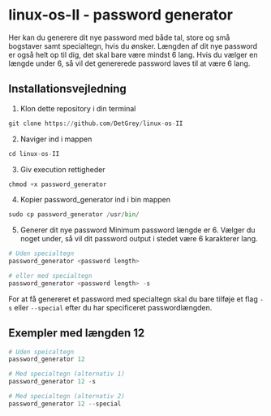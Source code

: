 # linux-os-II - password generator

Her kan du generere dit nye password med både tal, store og små bogstaver samt specialtegn, hvis du ønsker. Længden af dit nye password er også helt op til dig, det skal bare være mindst 6 lang. Hvis du vælger en længde under 6, så vil det genererede password laves til at være 6 lang.

## Installationsvejledning

1. Klon dette repository i din terminal
```python
git clone https://github.com/DetGrey/linux-os-II
```

2. Naviger ind i mappen
```python
cd linux-os-II
```

3. Giv execution rettigheder
```python
chmod +x password_generator
```

4. Kopier password_generator ind i bin mappen
```python
sudo cp password_generator /usr/bin/
```

5. Generer dit nye password
Minimum password længde er 6. Vælger du noget under, så vil dit password output i stedet være 6 karakterer lang.
```python
# Uden specialtegn
password_generator <password length>

# eller med specialtegn
password_generator <password length> -s
```

For at få genereret et password med specialtegn skal du bare tilføje et flag `-s` eller `--special` efter du har specificeret passwordlængden.

## Exempler med længden 12
```python
# Uden speicaltegn
password_generator 12

# Med specialtegn (alternativ 1)
password_generator 12 -s

# Med specialtegn (alternativ 2)
password_generator 12 --special
```

